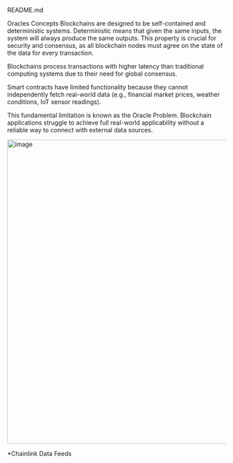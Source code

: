 README.md

Oracles Concepts
Blockchains are designed to be self-contained and deterministic systems. Deterministic means that given the same inputs, the system will always produce the same outputs. This property is crucial for security and consensus, as all blockchain nodes must agree on the state of the data for every transaction.

Blockchains process transactions with higher latency than traditional computing systems due to their need for global consensus.

Smart contracts have limited functionality because they cannot independently fetch real-world data (e.g., financial market prices, weather conditions, IoT sensor readings).

This fundamental limitation is known as the Oracle Problem. Blockchain applications struggle to achieve full real-world applicability without a reliable way to connect with external data sources.

<img width="1600" height="702" alt="image" src="https://github.com/user-attachments/assets/aeb72a88-3f33-4c93-8ca9-1792f2d1c5b1" />


*Chainlink Data Feeds

